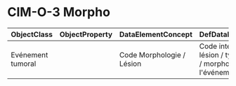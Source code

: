 # CIM-O-3 Morpho

| ObjectClass | ObjectProperty | DataElementConcept | DefDataElementConcept | ValueMeaning | LabelValueMeaning | Referentiel | url | ConceptualDomain | TypeConceptualDomain | FormatConceptualDomain | IdDataElementConcept | Comments |
| ----------- | -------------- | ------------------ | --------------------- | ------------ | ----------------- | ----------- | --- | ---------------- | -------------------- | ---------------------- | -------------------- | -------- |
| Evénement tumoral |  | Code Morphologie / Lésion | Code international de la lésion / type histologique / morphologie de l'événement tumoral |  |  | CIM-O-3 Morpho |  | CIM-O-3 Morpho | Enumerated | String | C26 |  |
